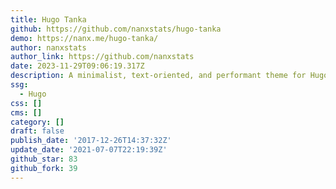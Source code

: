 ```yaml
---
title: Hugo Tanka
github: https://github.com/nanxstats/hugo-tanka
demo: https://nanx.me/hugo-tanka/
author: nanxstats
author_link: https://github.com/nanxstats
date: 2023-11-29T09:06:19.317Z
description: A minimalist, text-oriented, and performant theme for Hugo/blogdown.
ssg:
  - Hugo
css: []
cms: []
category: []
draft: false
publish_date: '2017-12-26T14:37:32Z'
update_date: '2021-07-07T22:19:39Z'
github_star: 83
github_fork: 39
---
```

